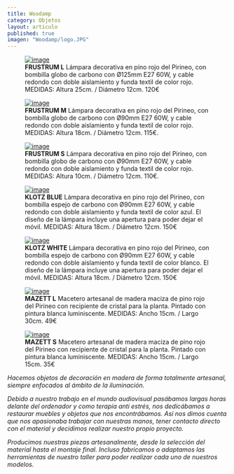 ```yaml
---
title: Woodamp
category: Objetos
layout: articulo
published: true
imagen: "Woodamp/logo.JPG"
---
```


<div class="figure-group">
<figure>
	<a href="/images/Woodamp/FrustrumL.jpg"><img src="/images/Woodamp/FrustrumL.jpg" alt="image"></a>
	<figcaption><b>FRUSTRUM L</b>
Lámpara decorativa en pino rojo del Pirineo, con bombilla globo de carbono con Ø125mm E27 60W, y cable redondo con doble aislamiento y funda textil de color rojo.
MEDIDAS:
Altura 25cm. / Diámetro 12cm. 120€ </figcaption>
</figure>

<figure>
	<a href="/images/Woodamp/FrustrumM.jpg"><img src="/images/Woodamp/FrustrumM.jpg" alt="image"></a>
	<figcaption><b>FRUSTRUM M</b> 
Lámpara decorativa en pino rojo del Pirineo, con bombilla globo de carbono con Ø90mm E27 60W, y cable redondo con doble aislamiento y funda textil de color rojo.
MEDIDAS:
Altura 18cm. / Diámetro 12cm. 115€.</figcaption>
</figure>

<figure>
	<a href="/images/Woodamp/FrustrumS.jpg"><img src="/images/Woodamp/FrustrumS.jpg" alt="image"></a>
	<figcaption><b> FRUSTRUM S</b> 
Lámpara decorativa en pino rojo del Pirineo, con bombilla globo de carbono con Ø90mm E27 60W, y cable redondo con doble aislamiento y funda textil de color rojo.
MEDIDAS:
Altura 10cm. / Diámetro 12cm. 110€.</figcaption>
</figure>
</div>

<div class="figure-group">
<figure>
	<a href="/images/Woodamp/Klotz01Azul.jpg"><img src="/images/Woodamp/Klotz01Azul.jpg" alt="image"></a>
	<figcaption><b>KLOTZ BLUE</b> 
Lámpara decorativa en pino rojo del Pirineo, con bombilla espejo de carbono con Ø90mm E27 60W, y cable redondo con doble aislamiento y funda textil de color azul. El diseño de la lámpara incluye una apertura para poder dejar el móvil.
MEDIDAS:
Altura 18cm. / Diámetro 12cm. 150€</figcaption>
</figure>

<figure>
	<a href="/images/Woodamp/Klotz01Blanco.jpg"><img src="/images/Woodamp/Klotz01Blanco.jpg" alt="image"></a>
	<figcaption><b>KLOTZ WHITE</b> 
Lámpara decorativa en pino rojo del Pirineo, con bombilla espejo de carbono con Ø90mm E27 60W, y cable redondo con doble aislamiento y funda textil de color blanco. El diseño de la lámpara incluye una apertura para poder dejar el móvil.
MEDIDAS:
Altura 18cm. / Diámetro 12cm. 150€</figcaption>
</figure>
</div>

<div class="figure-group">
<figure>
	<a href="/images/Woodamp/MazettL.jpg"><img src="/images/Woodamp/MazettL.jpg" alt="image"></a>
	<figcaption><b>MAZETT L</b> 
Macetero artesanal de madera maciza de pino rojo del Pirineo con recipiente de cristal para la planta.
Pintado con pintura blanca luminiscente.
MEDIDAS:
Ancho 15cm. / Largo 30cm. 49€</figcaption>
</figure>

<figure>
	<a href="/images/Woodamp/MazettS.jpg"><img src="/images/Woodamp/MazettS.jpg" alt="image"></a>
	<figcaption><b>MAZETT S</b> 
Macetero artesanal de madera maciza de pino rojo del Pirineo con recipiente de cristal para la planta.
Pintado con pintura blanca luminiscente.
MEDIDAS:
 Ancho 15cm. / Largo 15cm. 35€</figcaption>
</figure>
</div>

_Hacemos objetos de decoración en madera de forma totalmente artesanal, siempre enfocados al ámbito de la iluminación._

_Debido a nuestro trabajo en el mundo audiovisual pasábamos largas horas delante del ordenador y como terapia anti estrés, nos dedicábamos a restaurar muebles y objetos que nos encontrábamos. Así nos dimos cuenta que nos apasionaba trabajar con nuestras manos, tener contacto directo con el material y decidimos realizar nuestro propio proyecto._

_Producimos nuestras piezas artesanalmente, desde la selección del material hasta el montaje final. Incluso fabricamos o adaptamos las herramientas de nuestro taller para poder realizar cada uno de nuestros modelos._


